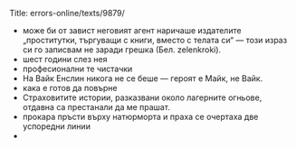 Title: errors-online/texts/9879/

* може би от завист неговият агент наричаше издателите „проститутки, търгуващи с книги, вместо с телата си“ — този израз си го записвам не заради грешка (Бел. zelenkroki).
* шест години слез нея
* професионални те чистачки
* На Вайк Енслин никога не се беше — героят е Майк, не Вайк.
* кака е готов да повърне
* Страховитите истории, разказвани около лагерните огньове, отдавна са престанали да ме прашат.
* прокара пръсти върху натюрморта и праха се очертаха две успоредни линии
*
